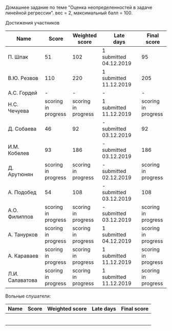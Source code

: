 Домашнее задание по теме "Оценка неопределенностей в задаче линейной регрессии". вес = 2, максимальный балл = 100.



Достижения участников

| Name         | Score | Weighted<br>score | Late<br>days | Final<br>score |
| ------------ | ----- | ----------------- | ------------ | -------------- |
| П. Шпак      | 51                       | 102                      | 1<br />submitted 04.12.2019 | 95                       |
| В.Ю. Резвов  | 110                      | 220                      | 1<br />submitted 11.12.2019 | 205 |
| А.С. Гордей  | -     | -                 | -            | -              |
| Н.С. Чечуева | scoring<br />in progress | scoring<br />in progress | 1<br />submitted 11.12.2019 | scoring<br />in progress |
| Д. Собаева   | 46                       | 92                       | -<br />submitted 03.12.2019 | 92                       |
| И.М. Кобелев | 93                       | 186                      | -<br />submitted 03.12.2019 | 186 |
| Д. Арутюнян  | scoring<br />in progress | scoring<br />in progress | -<br />submitted 02.12.2019 | scoring<br />in progress |
| А. Подобед   | 54                       | 108                      | -<br />submitted 03.12.2019 | 108 |
| А.О. Филиппов | scoring<br />in progress | scoring<br />in progress | -<br />submitted 03.12.2019 | scoring<br />in progress |
| А. Танурков | scoring<br />in progress | scoring<br />in progress | 1<br />submitted 04.12.2019 | scoring<br />in progress |
| А. Караваев | scoring<br />in progress | scoring<br />in progress | 1<br />submitted 11.12.2019 | scoring<br />in progress |
| Л.И. Салаватова | scoring<br />in progress | scoring<br />in progress | 1<br />submitted 11.12.2019 | scoring<br />in progress |



Вольные слушатели:

| Name         | Score | Weighted score | Late days | Final score |
| ------------ | ----- | -------------- | --------- | ----------- |
|              |       |                |           |             |
|              |       |                |           |             |
|              |       |                |           |             |
|              |       |                |           |             |
|              |       |                |           |             |
|              |       |                |           |             |